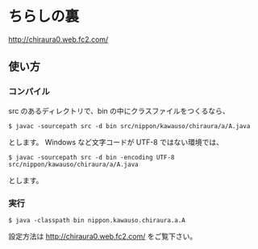 ちらしの裏
==========

http://chiraura0.web.fc2.com/

使い方
----------

### コンパイル

src のあるディレクトリで、bin の中にクラスファイルをつくるなら、

    $ javac -sourcepath src -d bin src/nippon/kawauso/chiraura/a/A.java

とします。
Windows など文字コードが UTF-8 ではない環境では、

    $ javac -sourcepath src -d bin -encoding UTF-8 src/nippon/kawauso/chiraura/a/A.java

とします。
### 実行

    $ java -classpath bin nippon.kawauso.chiraura.a.A

設定方法は http://chiraura0.web.fc2.com/ をご覧下さい。
